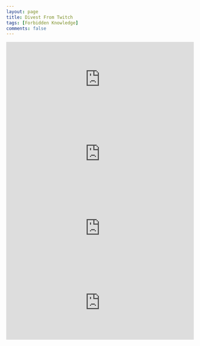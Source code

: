 ```yaml
---
layout: page
title: Divest From Twitch
tags: [Forbidden Knowledge]
comments: false
---
```


  <iframe
  src="https://player.twitch.tv/?channel=street_cat_love&parent=streetcatlove.github.io"
  frameborder="0"
  scrolling="no"
  allowfullscreen="true"
  height=200
  width="100%">
  </iframe>
  
  <iframe 
  width="100%" height="200" 
  src="https://www.youtube.com/embed/live_stream?channel=UCi2YX0oSg8L0Pb2Mzn2WncQ" 
  title="YouTube video player" 
  frameborder="0" 
  allow="autoplay; encrypted-media; picture-in-picture; web-share"
  referrerpolicy="strict-origin-when-cross-origin" 
  allowfullscreen>
  </iframe>

  <iframe 
  src="https://player.kick.com/streetcatlove" 
  height="200" 
  width="100%"
  frameborder="0" 
  scrolling="no" 
  allowfullscreen="true"> 
  </iframe>

  <iframe src="https://www.nimo.tv/embed/1881763029" frameborder="0" scrolling="false" allow="fullscreen" allowfullscreen="true" width="100%" height="200" ></iframe>
